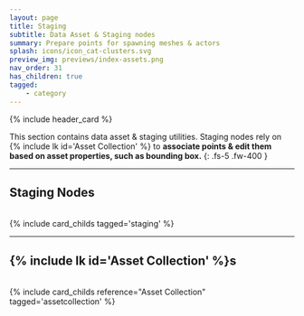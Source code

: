 ```yaml
---
layout: page
title: Staging
subtitle: Data Asset & Staging nodes
summary: Prepare points for spawning meshes & actors
splash: icons/icon_cat-clusters.svg
preview_img: previews/index-assets.png
nav_order: 31
has_children: true
tagged:
    - category
---
```


{% include header_card %}

This section contains data asset & staging utilities. Staging nodes rely on {% include lk id='Asset Collection' %} to **associate points & edit them based on asset properties, such as bounding box.**
{: .fs-5 .fw-400 } 

---
## Staging Nodes
<br>
{% include card_childs tagged='staging' %}

---
## {% include lk id='Asset Collection' %}s
<br>
{% include card_childs reference="Asset Collection" tagged='assetcollection' %}
